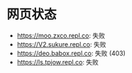 # 网页状态
- https://moo.zxco.repl.co: 失败
- https://V2.sukure.repl.co: 失败
- https://deo.babox.repl.co: 失败 (403)
- https://ls.tpjow.repl.co: 失败
